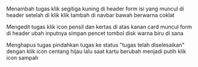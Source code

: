 Menambah tugas
    klik segitiga kuning di header
    form isi yang muncul di header setelah di klik
    klik tambah di navbar bawah berwarna coklat

Mengedit tugas
    klik icon pensil dan kertas di atas kanan card
    muncul form di header
    ubah inputnya
    simpan pencet tombol disk warna biru di sana

Menghapus tugas
    pindahkan tugas ke status "tugas telah diselesaikan" dengan klik icon centang hijau
    lalu saat kartu berubah menjadi putih klik icon sampah